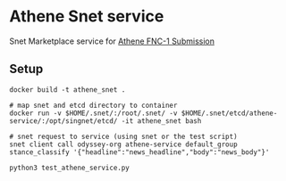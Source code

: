 # Athene Snet service 

Snet Marketplace service for [Athene FNC-1 Submission](https://github.com/hanselowski/athene_system)

## Setup


	docker build -t athene_snet .
	
	# map snet and etcd directory to container
	docker run -v $HOME/.snet/:/root/.snet/ -v $HOME/.snet/etcd/athene-service/:/opt/singnet/etcd/ -it athene_snet bash

	# snet request to service (using snet or the test script)
	snet client call odyssey-org athene-service default_group stance_classify '{"headline":"news_headline","body":"news_body"}' 
	
	python3 test_athene_service.py

